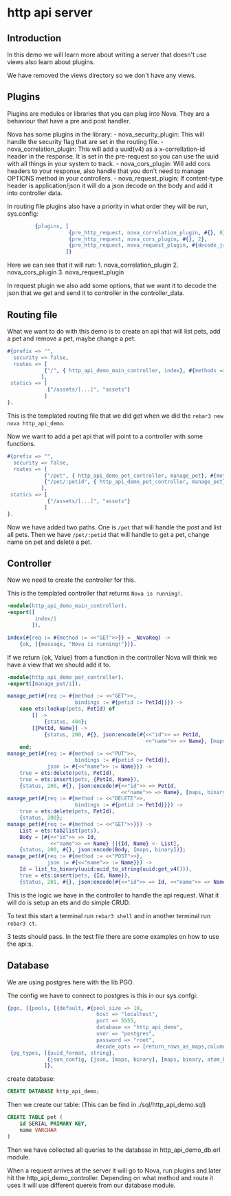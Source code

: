 # http api server #

## Introduction ##

In this demo we will learn more about writing a server that doesn't use views also learn about plugins.

We have removed the views directory so we don't have any views.

## Plugins ##

Plugins are modules or libraries that you can plug into Nova. They are a behaviour that have a pre and post handler.

Nova has some plugins in the library:
    - nova_security_plugin: This will handle the security flag that are set in the routing file.
    - nova_correlation_plugin: This will add a uuid(v4) as a x-correllation-id header in the response. It is set in the pre-request so you can use the uuid with all things in your system to track.
    - nova_cors_plugin: Will add cors headers to your response, also handle that you don't need to manage OPTIONS method in your controllers.
    - nova_request_plugin: If content-type header is application/json it will do a json decode on the body and add it into controller data.

In routing file plugins also have a priority in what order they will be run, sys.config:
```erlang
         {plugins, [
                    {pre_http_request, nova_correlation_plugin, #{}, 0},
                    {pre_http_request, nova_cors_plugin, #{}, 2},
                    {pre_http_request, nova_request_plugin, #{decode_json_body => true}, 10}
                   ]}
```

Here we can see that it will run:
    1. nova_correlation_plugin
    2. nova_cors_plugin
    3. nova_request_plugin

In request plugin we also add some options, that we want it to decode the json that we get and send it to controller in the controller_data.

## Routing file ##

What we want to do with this demo is to create an api that will list pets, add a pet and remove a pet, maybe change a pet.

```erlang
#{prefix => "",
  security => false,
  routes => [
            {"/", { http_api_demo_main_controller, index}, #{methods => [get]}}
           ],
 statics => [
             {"/assets/[...]", "assets"}
            ]
}.
```

This is the templated routing file that we did get when we did the `rebar3 new nova http_api_demo`.

Now we want to add a pet api that will point to a controller with some functions.

```erlang
#{prefix => "",
  security => false,
  routes => [
            {"/pet", { http_api_demo_pet_controller, manage_pet}, #{methods => [options, get, post]}},
            {"/pet/:petid", { http_api_demo_pet_controller, manage_pet}, #{methods => [options, get, put]}}
           ],
 statics => [
             {"/assets/[...]", "assets"}
            ]
}.
```

Now we have added two paths. One is `/pet` that will handle the post and list all pets. Then we have `/pet/:petid` that will handle to get a pet, change name on pet and delete a pet.

## Controller ##

Now we need to create the controller for this.

This is the templated controller that returns `Nova is running!`.

```erlang
-module(http_api_demo_main_controller).
-export([
         index/1
        ]).

index(#{req := #{method := <<"GET">>}} = _NovaReq) ->
    {ok, [{message, "Nova is running!"}]}.
```

If we return {ok, Value} from a function in the controller Nova will think we have a view that we should add it to.

```erlang
-module(http_api_demo_pet_controller).
-export([manage_pet/1]).

manage_pet(#{req := #{method := <<"GET">>,
                      bindings := #{petid := PetId}}}) ->
    case ets:lookup(pets, PetId) of
        [] ->
            {status, 404};
        [{PetId, Name}] ->
            {status, 200, #{}, json:encode(#{<<"id">> => PetId,
                                             <<"name">> => Name}, [maps, binary])}
    end;
manage_pet(#{req := #{method := <<"PUT">>,
                      bindings := #{petid := PetId}},
             json := #{<<"name">> := Name}}) ->
    true = ets:delete(pets, PetId),
    true = ets:insert(pets, {PetId, Name}),
    {status, 200, #{}, json:encode(#{<<"id">> => PetId,
                                     <<"name">> => Name}, [maps, binary])};
manage_pet(#{req := #{method := <<"DELETE">>,
                      bindings := #{petid := PetId}}}) ->
    true = ets:delete(pets, PetId),
    {status, 200}; 
manage_pet(#{req := #{method := <<"GET">>}}) ->
    List = ets:tab2list(pets),
    Body = [#{<<"id">> => Id,
              <<"name">> => Name} ||{Id, Name} <- List],
    {status, 200, #{}, json:encode(Body, [maps, binary])};
manage_pet(#{req := #{method := <<"POST">>},
             json := #{<<"name">> := Name}}) ->
    Id = list_to_binary(uuid:uuid_to_string(uuid:get_v4())),  
    true = ets:insert(pets, {Id, Name}),
    {status, 201, #{}, json:encode(#{<<"id">> => Id, <<"name">> => Name}, [maps, binary])}.
```

This is the logic we have in the controller to handle the api request. What it will do is setup an ets and do simple CRUD.

To test this start a terminal run `rebar3 shell` and in another terminal run `rebar3 ct`.

3 tests should pass. In the test file there are some examples on how to use the api:s.


## Database ##

We are using postgres here with the lib PGO.

The config we have to connect to postgres is this in our sys.confgi:
```erlang
{pgo, [{pools, [{default, #{pool_size => 10,
                             host => "localhost",
                             port => 5555,
                             database => "http_api_demo",
                             user => "postgres",
                             password => "root",
                             decode_opts => [return_rows_as_maps,column_name_as_atom]}}]}]},
 {pg_types, [{uuid_format, string},
             {json_config, {json, [maps, binary], [maps, binary, atom_keys]}}
            ]},
 ```

create database:
```sql
CREATE DATABASE http_api_demo;
```

Then we create our table: (This can be find in ./sql/http_api_demo.sql)
```sql
CREATE TABLE pet (
    id SERIAL PRIMARY KEY,
    name VARCHAR
)
```

Then we have collected all queries to the database in http_api_demo_db.erl module.

When a request arrives at the server it will go to Nova, run plugins and later hit the http_api_demo_controller.
Depending on what method and route it uses it will use different quereis from our database module.
